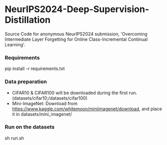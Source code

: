 # NeurIPS2024-Deep-Supervision-Distillation
Source Code for anonymous NeurIPS2024 submission, 'Overcoming Intermediate Layer Forgetting for Online Class-Incremental Continual Learning'.

### Requirements
pip install -r requirements.txt

### Data preparation
- CIFAR10 & CIFAR100 will be downloaded during the first run. (datasets/cifar10;/datasets/cifar100)
- Mini-ImageNet: Download from https://www.kaggle.com/whitemoon/miniimagenet/download, and place it in datasets/mini_imagenet/

### Run on the datasets
sh run.sh

